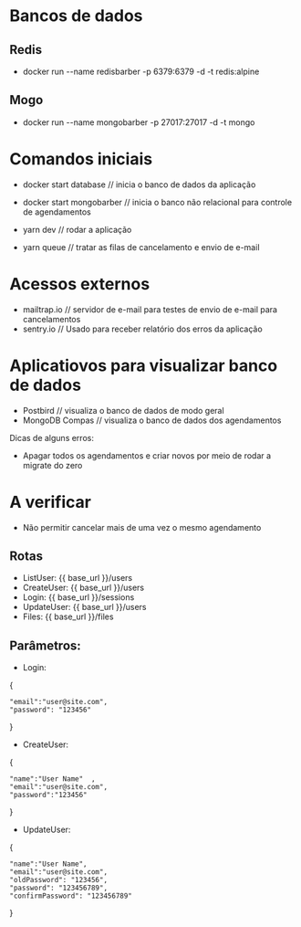 # Bancos de dados
## Redis
- docker run --name redisbarber -p 6379:6379 -d -t redis:alpine

## Mogo
- docker run --name mongobarber -p 27017:27017 -d -t mongo


# Comandos iniciais
  - docker start database // inicia o banco de dados da aplicação
  - docker start mongobarber // inicia o banco não relacional para controle de agendamentos

  - yarn dev // rodar a aplicação
  - yarn queue // tratar as filas de cancelamento e envio de e-mail

# Acessos externos
  - mailtrap.io // servidor de e-mail para testes de envio de e-mail para cancelamentos
  - sentry.io // Usado para receber relatório dos erros da aplicação

# Aplicatiovos para visualizar banco de dados
  - Postbird // visualiza o banco de dados de modo geral
  - MongoDB Compas // visualiza o banco de dados dos agendamentos


Dicas de alguns erros:
  - Apagar todos os agendamentos e criar novos por meio de rodar a migrate do zero

# A verificar
  - Não permitir cancelar mais de uma vez o mesmo agendamento


## Rotas
- ListUser: {{ base_url  }}/users
- CreateUser: {{ base_url  }}/users
- Login: {{ base_url  }}/sessions
- UpdateUser: {{ base_url  }}/users
- Files: {{ base_url  }}/files

## Parâmetros:
- Login:

{

	"email":"user@site.com",
	"password": "123456"
	
}

- CreateUser:

{

	"name":"User Name"	,
	"email":"user@site.com",
	"password":"123456"
	
}

- UpdateUser:

{

	"name":"User Name",
	"email":"user@site.com",
	"oldPassword": "123456",
	"password": "123456789",
	"confirmPassword": "123456789"
	
}
